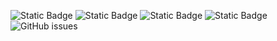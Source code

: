 ![Static Badge](https://img.shields.io/badge/blacklists-60-000000) ![Static Badge](https://img.shields.io/badge/blacklisted-2644118-cc0000) ![Static Badge](https://img.shields.io/badge/whitelisted-2245-00CC00) ![Static Badge](https://img.shields.io/badge/streaming_blacklist-28107-000000) ![GitHub issues](https://img.shields.io/github/issues/fabriziosalmi/blacklists)
